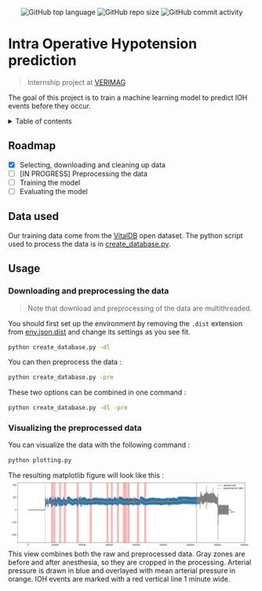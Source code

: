 <p align="center">
<img alt="GitHub top language" src="https://img.shields.io/github/languages/top/comejv/IOH-Pred">
<img alt="GitHub repo size" src="https://img.shields.io/github/repo-size/comejv/IOH-Pred">
<img alt="GitHub commit activity" src="https://img.shields.io/github/commit-activity/w/comejv/IOH-Pred">
</p>

# Intra Operative Hypotension prediction
> Internship project at [VERIMAG](https://www.verimag.fr/)

The goal of this project is to train a machine learning model to predict IOH events before they occur.

<details>
<summary>Table of contents</summary>
<ol>
<li><a href="#intra-operative-hypotension-prediction">Introduction</a></li>
<li><a href="#roadmap">Roadmap</a></li>
<li><a href="#data-used">Data used</a></li>
<li><a href="#usage">Usage</a></li>
</ol>
</details>

## Roadmap

- [x] Selecting, downloading and cleaning up data
- [ ] [IN PROGRESS] Preprocessing the data 
- [ ] Training the model
- [ ] Evaluating the model

## Data used

Our training data come from the [VitalDB](https://vitaldb.net/) open dataset.
The python script used to process the data is in [create_database.py](create_database.py).

## Usage

### Downloading and preprocessing the data

> Note that download and preprocessing of the data are multithreaded.

You should first set up the environment by removing the `.dist` extension from [env.json.dist](env.json.dist) and change its settings as you see fit.
```bash
python create_database.py -dl
```
You can then preprocess the data :
```bash
python create_database.py -pre
```
These two options can be combined in one command :
```bash
python create_database.py -dl -pre
```

### Visualizing the preprocessed data

You can visualize the data with the following command :
```bash
python plotting.py
```
The resulting matplotlib figure will look like this :
![Plotted cases](imgs/3476.png)
This view combines both the raw and preprocessed data.
Gray zones are before and after anesthesia, so they are cropped in the processing.
Arterial pressure is drawn in blue and overlayed with mean arterial pressure in orange.
IOH events are marked with a red vertical line 1 minute wide.
